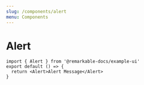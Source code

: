 ```yaml
---
slug: /components/alert
menu: Components
---
```


# Alert

```tsx --preview
import { Alert } from '@remarkable-docs/example-ui'
export default () => {
  return <Alert>Alert Message</Alert>
}
```
